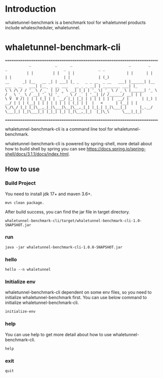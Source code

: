 # Introduction

whaletunnel-benchmark is a benchmark tool for whaletunnel products include whalescheduler, whaletunnel.

# whaletunnel-benchmark-cli
```shell
========================================================================================================================================
           _           _      _                          _        _                     _                          _               _ _
          | |         | |    | |                        | |      | |                   | |                        | |             | (_)
__      _| |__   __ _| | ___| |_ _   _ _ __  _ __   ___| |______| |__   ___ _ __   ___| |__  _ __ ___   __ _ _ __| | ________ ___| |_
\ \ /\ / / '_ \ / _` | |/ _ \ __| | | | '_ \| '_ \ / _ \ |______| '_ \ / _ \ '_ \ / __| '_ \| '_ ` _ \ / _` | '__| |/ /______/ __| | |
\ V  V /| | | | (_| | |  __/ |_| |_| | | | | | | |  __/ |      | |_) |  __/ | | | (__| | | | | | | | | (_| | |  |   <      | (__| | |
\_/\_/ |_| |_|\__,_|_|\___|\__|\__,_|_| |_|_| |_|\___|_|      |_.__/ \___|_| |_|\___|_| |_|_| |_| |_|\__,_|_|  |_|\_\      \___|_|_|

========================================================================================================================================
```

whaletunnel-benchmark-cli is a command line tool for whaletunnel-benchmark.

whaletunnel-benchmark-cli is powered by spring-shell, more detail about how to build shell by spring you can see https://docs.spring.io/spring-shell/docs/3.1.1/docs/index.html.

## How to use

### Build Project

You need to install jdk 17+ and maven 3.6+.

```shell
mvn clean package.
```

After build success, you can find the jar file in target directory.

```shell
whaletunnel-benchmark-cli/target/whaletunnel-benchmark-cli-1.0-SNAPSHOT.jar
```

### run

```shell
java -jar whaletunnel-benchmark-cli-1.0.0-SNAPSHOT.jar
```

### hello

```shell
hello --n whaletunnel
```

### Initialize env

whaletunnel-benchmark-cli dependent on some env files, so you need to initialize whaletunnel-benchmark first.
You can use below command to initialize whaletunnel-benchmark-cli.

```shell
initialize-env 
```

### help

You can use help to get more detail about how to use whaletunnel-benchmark-cli.

```shell
help
```

### exit

```shell
quit
```

